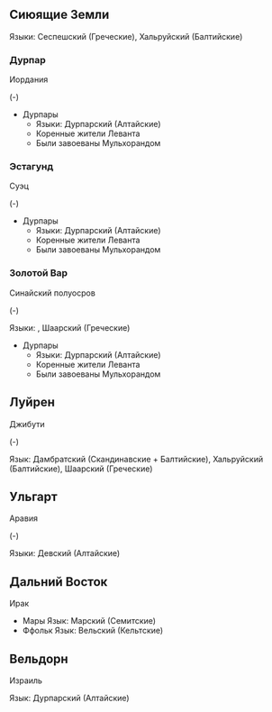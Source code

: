 ## Сиюящие Земли

Языки: Сеспешский (Греческие), Хальруйский (Балтийские)

### Дурпар

Иордания

(-)

*   Дурпары
    *   Языки: Дурпарский (Алтайские)
    *   Коренные жители Леванта
    *   Были завоеваны Мульхорандом

### Эстагунд

Суэц

(-)

*   Дурпары
    *   Языки: Дурпарский (Алтайские)
    *   Коренные жители Леванта
    *   Были завоеваны Мульхорандом

### Золотой Вар

Синайский полуосров

(-)

Языки: , Шаарский (Греческие)

*   Дурпары
    *   Языки: Дурпарский (Алтайские)
    *   Коренные жители Леванта
    *   Были завоеваны Мульхорандом

## Луйрен

Джибути

(-)

Язык: Дамбратский (Скандинавские + Балтийские), Хальруйский (Балтийские), Шаарский (Греческие)

## Ульгарт

Аравия

(-)

Языки: Девский (Алтайские)

## Дальний Восток

Ирак

*   Мары
    Язык: Марский (Семитские)
*   Ффольк
    Язык: Вельский (Кельтские)

## Вельдорн

Израиль

Язык: Дурпарский (Алтайские)
